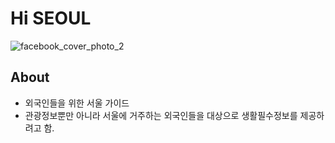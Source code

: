# Hi SEOUL
![facebook_cover_photo_2](https://user-images.githubusercontent.com/68933325/195322911-092d7d2b-a2f8-44df-a580-50fac0543bfa.png)
## About
- 외국인들을 위한 서울 가이드
- 관광정보뿐만 아니라 서울에 거주하는 외국인들을 대상으로 생활필수정보를 제공하려고 함.



